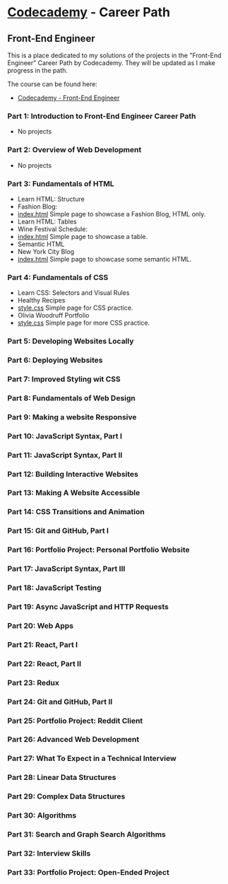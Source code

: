 # [Codecademy](https://www.codecademy.com) - Career Path 
## Front-End Engineer

This is a place dedicated to my solutions of the projects in the "Front-End Engineer" Career Path by Codecademy. They will be updated as I make progress in the path.

The course can be found here:

- [Codecademy - Front-End Engineer](https://www.codecademy.com/learn/paths/front-end-engineer-career-path)

### Part 1: Introduction to Front-End Engineer Career Path

* No projects

### Part 2: Overview of Web Development

* No projects

### Part 3: Fundamentals of HTML

* Learn HTML: Structure
 * Fashion Blog:
  * [index.html](Part3/FashionBlog/index.html) Simple page to showcase a Fashion Blog, HTML only.
* Learn HTML: Tables
 * Wine Festival Schedule:
  * [index.html](Part3/WineFestival/index.html) Simple page to showcase a table.
* Semantic HTML
 * New York City Blog
  * [index.html](Part3/NYCBlog/index.html) Simple page to showcase some semantic HTML.

### Part 4: Fundamentals of CSS

* Learn CSS: Selectors and Visual Rules
 * Healthy Recipes
  * [style.css](Part4/Recipes/style.css) Simple page for CSS practice.
 * Olivia Woodruff Portfolio
  * [style.css](Part4/Olivia/style.css) Simple page for more CSS practice.

### Part 5: Developing Websites Locally

### Part 6: Deploying Websites

### Part 7: Improved Styling wit CSS

### Part 8: Fundamentals of Web Design

### Part 9: Making a website Responsive

### Part 10: JavaScript Syntax, Part I

### Part 11: JavaScript Syntax, Part II

### Part 12: Building Interactive Websites

### Part 13: Making A Website Accessible

### Part 14: CSS Transitions and Animation

### Part 15: Git and GitHub, Part I

### Part 16: Portfolio Project: Personal Portfolio Website

### Part 17: JavaScript Syntax, Part III

### Part 18: JavaScript Testing

### Part 19: Async JavaScript and HTTP Requests

### Part 20: Web Apps

### Part 21: React, Part I

### Part 22: React, Part II

### Part 23: Redux

### Part 24: Git and GitHub, Part II

### Part 25: Portfolio Project: Reddit Client

### Part 26: Advanced Web Development

### Part 27: What To Expect in a Technical Interview

### Part 28: Linear Data Structures

### Part 29: Complex Data Structures

### Part 30: Algorithms

### Part 31: Search and Graph Search Algorithms

### Part 32: Interview Skills

### Part 33: Portfolio Project: Open-Ended Project
